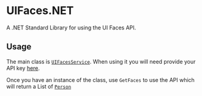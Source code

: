 # UIFaces.NET
A .NET Standard Library for using the UI Faces API.

## Usage
The main class is [`UIFacesService`](https://github.com/amweiss/dark-sky-core/blob/master/src/DarkSkyCore/Services/DarkSkyService.cs). When using it you will need provide your API key [here](https://uifaces.co/api-docs).

Once you have an instance of the class, use `GetFaces` to use the API which will return a List of [`Person`](https://github.com/amweiss/dark-sky-core/blob/master/src/DarkSkyCore/Services/DarkSkyService.cs)
